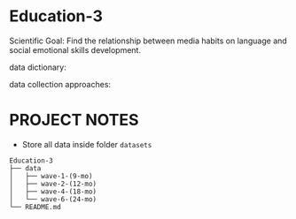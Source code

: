# Education-3
Scientific Goal: Find the relationship between media habits on language and social emotional skills development.

data dictionary:

data collection approaches: 

# PROJECT NOTES

- Store all data inside folder `datasets`
```
Education-3
├── data
│   ├── wave-1-(9-mo)
│   ├── wave-2-(12-mo)
│   ├── wave-4-(18-mo)
│   └── wave-6-(24-mo)
└── README.md
```
